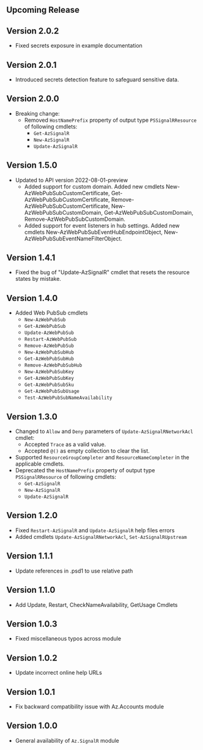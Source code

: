<!--
    Please leave this section at the top of the change log.

    Changes for the upcoming release should go under the section titled "Upcoming Release", and should adhere to the following format:

    ## Upcoming Release
    * Overview of change #1
        - Additional information about change #1
    * Overview of change #2
        - Additional information about change #2
        - Additional information about change #2
    * Overview of change #3
    * Overview of change #4
        - Additional information about change #4

    ## YYYY.MM.DD - Version X.Y.Z (Previous Release)
    * Overview of change #1
        - Additional information about change #1
-->
## Upcoming Release

## Version 2.0.2
* Fixed secrets exposure in example documentation

## Version 2.0.1
* Introduced secrets detection feature to safeguard sensitive data.

## Version 2.0.0
* Breaking change:
    - Removed `HostNamePrefix` property of output type `PSSignalRResource` of following cmdlets:
        - `Get-AzSignalR`
        - `New-AzSignalR`
        - `Update-AzSignalR`

## Version 1.5.0
* Updated to API version 2022-08-01-preview
  - Added support for custom domain. Added new cmdlets New-AzWebPubSubCustomCertificate, Get-AzWebPubSubCustomCertificate, Remove-AzWebPubSubCustomCertificate, New-AzWebPubSubCustomDomain, Get-AzWebPubSubCustomDomain, Remove-AzWebPubSubCustomDomain.
  - Added support for event listeners in hub settings. Added new cmdlets New-AzWebPubSubEventHubEndpointObject, New-AzWebPubSubEventNameFilterObject.

## Version 1.4.1
* Fixed the bug of "Update-AzSignalR" cmdlet that resets the resource states by mistake.

## Version 1.4.0
* Added Web PubSub cmdlets
  - `New-AzWebPubSub`
  - `Get-AzWebPubSub`
  - `Update-AzWebPubSub`
  - `Restart-AzWebPubSub`
  - `Remove-AzWebPubSub`
  - `New-AzWebPubSubHub`
  - `Get-AzWebPubSubHub`
  - `Remove-AzWebPubSubHub`
  - `New-AzWebPubSubKey`
  - `Get-AzWebPubSubKey`
  - `Get-AzWebPubSubSku`
  - `Get-AzWebPubSubUsage`
  - `Test-AzWebPubSubNameAvailability`

## Version 1.3.0
* Changed to `Allow` and `Deny` parameters of `Update-AzSignalRNetworkAcl` cmdlet:
    - Accepted `Trace` as a valid value.
    - Accepted `@()` as empty collection to clear the list.
* Supported `ResourceGroupCompleter` and `ResourceNameCompleter` in the applicable cmdlets.
* Deprecated the `HostNamePrefix` property of output type `PSSignalRResource` of following cmdlets:
    - `Get-AzSignalR`
    - `New-AzSignalR`
    - `Update-AzSignalR`

## Version 1.2.0
* Fixed `Restart-AzSignalR` and `Update-AzSignalR` help files errors
* Added cmdlets `Update-AzSignalRNetworkAcl`, `Set-AzSignalRUpstream`

## Version 1.1.1
* Update references in .psd1 to use relative path

## Version 1.1.0
* Add Update, Restart, CheckNameAvailability, GetUsage Cmdlets

## Version 1.0.3
* Fixed miscellaneous typos across module

## Version 1.0.2
* Update incorrect online help URLs

## Version 1.0.1
* Fix backward compatibility issue with Az.Accounts module

## Version 1.0.0
* General availability of `Az.SignalR` module
